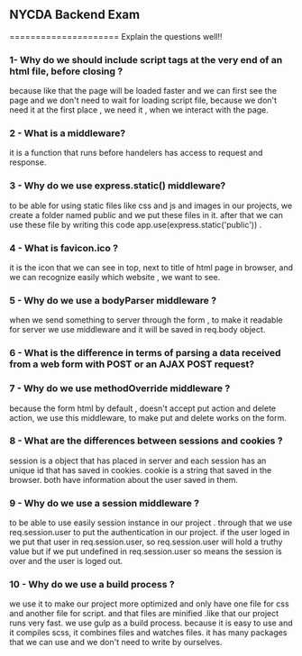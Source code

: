 ## NYCDA Backend Exam
=====================
Explain the questions well!!

### 1- Why do we should include script tags at the very end of an html file, before closing </body>?

because like that the page will be loaded faster and we can first see the page and we
don't need  to wait for loading script file, because we don't need it at the first
place , we need it , when we interact with the page.

### 2 - What is a middleware?
it is a function that runs before handelers has access to request and response.

### 3 - Why do we use express.static() middleware?
to be able for using static files like css and js and images in our projects, we create a folder named public and we put these files in it. after that we can use these file by
writing this code app.use(express.static('public')) .

### 4 - What is favicon.ico ?
it is the icon that we can see  in  top, next to title of html page in browser,
and we can recognize easily which website , we want to see.

### 5 - Why do we use a bodyParser middleware ?
when we send something to server
through the form , to make it  readable for server we use middleware and it will be saved in req.body object.

### 6 - What is the difference in terms of parsing a data received from a web form with POST or an AJAX POST request?


### 7 - Why do we use methodOverride middleware ?
because the form html by default , doesn't accept put action and delete action, we use this middleware, to make put and delete works on the form.

### 8 - What are the differences between sessions and cookies ?
session is a object that has placed in server  and each session has an unique id that has saved in cookies.
cookie is a string that saved in the browser. both have information about the user saved in them.

### 9 - Why do we use a session middleware ?  
to be able to use easily  session instance in our project . through that we use req.session.user  to put the authentication in our project. if the user loged in we put that user in req.session.user, so req.session.user will hold a truthy value but if we
put undefined in req.session.user  so means the session is over and the user is loged out.

### 10 - Why do we use a build process ?
we use it to make our project more optimized and only have one file for css and another file for script. and that files are minified .like that our project runs very fast.
we use gulp as a build process. because it is easy to use and it compiles scss, it combines files and watches files. it has many packages that we can use and we don't need to write by ourselves.
